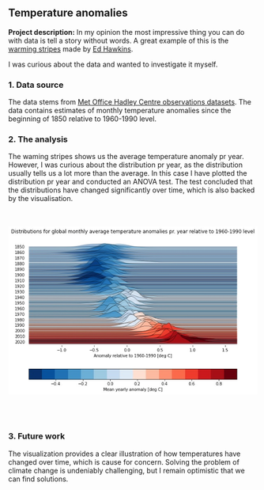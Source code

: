 ## Temperature anomalies

**Project description:** 
In my opinion the most impressive thing you can do with data is tell a story without words.
A great example of this is the [warming stripes](https://en.wikipedia.org/wiki/Warming_stripes) made by [Ed Hawkins](https://en.wikipedia.org/wiki/Ed_Hawkins_(climatologist)). 

I was curious about the data and wanted to investigate it myself.  

### 1. Data source

The data stems from [Met Office Hadley Centre observations datasets](https://www.metoffice.gov.uk/hadobs/hadcrut5/data/current/download.html). The data contains estimates of monthly temperature anomalies since the beginning of 1850 relative to 1960-1990 level. 

### 2. The analysis

The waming stripes shows us the average temperature anomaly pr year. However, I was curious about the distribution pr year, as the distribution usually tells us a lot more than the average. In this case I have plotted the distribution pr year and conducted an ANOVA test. The test concluded that the distributions have changed significantly over time, which is also backed by the visualisation.  
<br><br>

<img src="/images/climate_plot.jpg?raw=true"/>

<br><br>

### 3. Future work

The visualization provides a clear illustration of how temperatures have changed over time, which is cause for concern. Solving the problem of climate change is undeniably challenging, but I remain optimistic that we can find solutions.


